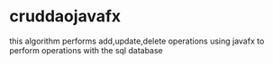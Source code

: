 # cruddaojavafx
this algorithm performs add,update,delete operations using javafx to perform operations with the sql database
